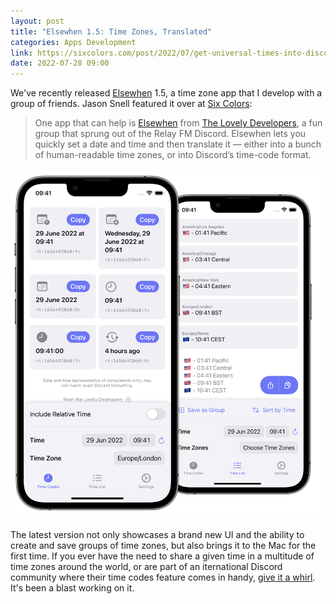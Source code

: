 ```yaml
---
layout: post
title: "Elsewhen 1.5: Time Zones, Translated"
categories: Apps Development
link: https://sixcolors.com/post/2022/07/get-universal-times-into-discord-and-elsewhere/
date: 2022-07-28 09:00
---
```


We've recently released [Elsewhen](https://tildy.dev/elsewhen) 1.5, a time zone app that I develop with a group of friends. Jason Snell featured it over at [Six Colors](https://sixcolors.com/post/2022/07/get-universal-times-into-discord-and-elsewhere/):

> One app that can help is [Elsewhen](https://apps.apple.com/app/elsewhen/id1588708173) from [The Lovely Developers](https://tildy.dev/), a fun group that sprung out of the Relay FM Discord. Elsewhen lets you quickly set a date and time and then translate it — either into a bunch of human-readable time zones, or into Discord’s time-code format.

![](/assets/elsewhen.png)

The latest version not only showcases a brand new UI and the ability to create and save groups of time zones, but also brings it to the Mac for the first time. If you ever have the need to share a given time in a multitude of time zones around the world, or are part of an iternational Discord community where their time codes feature comes in handy, [give it a whirl](https://apps.apple.com/app/elsewhen/id1588708173). It's been a blast working on it.
